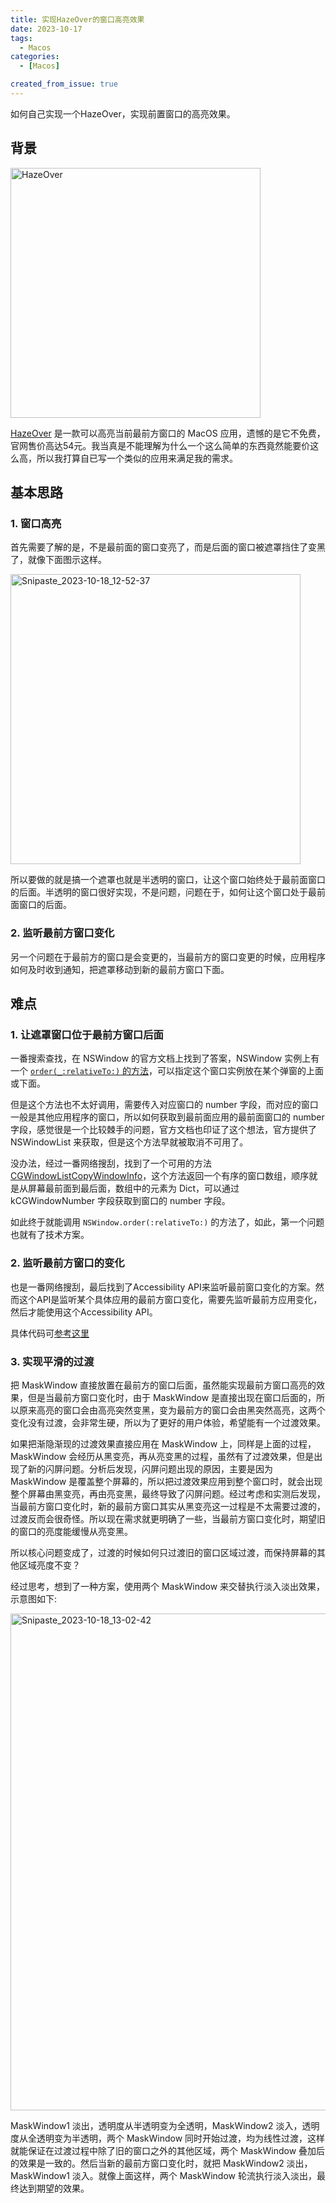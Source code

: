 ```yaml
---
title: 实现HazeOver的窗口高亮效果
date: 2023-10-17
tags:
  - Macos
categories:
  - [Macos]

created_from_issue: true
---
```


如何自己实现一个HazeOver，实现前置窗口的高亮效果。

<!-- more -->

## 背景

<img width="400" alt="HazeOver" src="https://github.com/qwertyyb/qwertyyb.github.io/assets/16240729/fa37171c-3b39-478f-ade5-56799a9a475d">


[HazeOver](https://hazeover.com/) 是一款可以高亮当前最前方窗口的 MacOS 应用，遗憾的是它不免费，官网售价高达54元。我当真是不能理解为什么一个这么简单的东西竟然能要价这么高，所以我打算自已写一个类似的应用来满足我的需求。

## 基本思路

### 1. 窗口高亮

首先需要了解的是，不是最前面的窗口变亮了，而是后面的窗口被遮罩挡住了变黑了，就像下面图示这样。

<img width="464" alt="Snipaste_2023-10-18_12-52-37" src="https://github.com/qwertyyb/qwertyyb.github.io/assets/16240729/3edd2be7-d0c8-4f08-8ef9-71966bf3c2d1">


所以要做的就是搞一个遮罩也就是半透明的窗口，让这个窗口始终处于最前面窗口的后面。半透明的窗口很好实现，不是问题，问题在于，如何让这个窗口处于最前面窗口的后面。

### 2. 监听最前方窗口变化

另一个问题在于最前方的窗口是会变更的，当最前方的窗口变更的时候，应用程序如何及时收到通知，把遮罩移动到新的最前方窗口下面。

## 难点

### 1. 让遮罩窗口位于最前方窗口后面

一番搜索查找，在 NSWindow 的官方文档上找到了答案，NSWindow 实例上有一个 [`order(_:relativeTo:)` 的方法](https://developer.apple.com/documentation/appkit/nswindow/1419672-order)，可以指定这个窗口实例放在某个弹窗的上面或下面。

但是这个方法也不太好调用，需要传入对应窗口的 number 字段，而对应的窗口一般是其他应用程序的窗口，所以如何获取到最前面应用的最前面窗口的 number 字段，感觉很是一个比较棘手的问题，官方文档也印证了这个想法，官方提供了 NSWindowList 来获取，但是这个方法早就被取消不可用了。

没办法，经过一番网络搜刮，找到了一个可用的方法 [CGWindowListCopyWindowInfo](https://developer.apple.com/documentation/coregraphics/1455137-cgwindowlistcopywindowinfo)，这个方法返回一个有序的窗口数组，顺序就是从屏幕最前面到最后面，数组中的元素为 Dict，可以通过 kCGWindowNumber 字段获取到窗口的 number 字段。

如此终于就能调用 `NSWindow.order(:relativeTo:)` 的方法了，如此，第一个问题也就有了技术方案。

### 2. 监听最前方窗口的变化

也是一番网络搜刮，最后找到了Accessibility API来监听最前窗口变化的方案。然而这个API是监听某个具体应用的最前方窗口变化，需要先监听最前方应用变化，然后才能使用这个Accessibility API。

具体代码可[参考这里](https://github.com/qwertyyb/hw/blob/main/hw/WindowHightlight.swift#L109)

### 3. 实现平滑的过渡

把 MaskWindow 直接放置在最前方的窗口后面，虽然能实现最前方窗口高亮的效果，但是当最前方窗口变化时，由于 MaskWindow 是直接出现在窗口后面的，所以原来高亮的窗口会由高亮突然变黑，变为最前方的窗口会由黑突然高亮，这两个变化没有过渡，会非常生硬，所以为了更好的用户体验，希望能有一个过渡效果。

如果把渐隐渐现的过渡效果直接应用在 MaskWindow 上，同样是上面的过程，MaskWindow 会经历从黑变亮，再从亮变黑的过程，虽然有了过渡效果，但是出现了新的闪屏问题。分析后发现，闪屏问题出现的原因，主要是因为 MaskWindow 是覆盖整个屏幕的，所以把过渡效果应用到整个窗口时，就会出现整个屏幕由黑变亮，再由亮变黑，最终导致了闪屏问题。经过考虑和实测后发现，当最前方窗口变化时，新的最前方窗口其实从黑变亮这一过程是不太需要过渡的，过渡反而会很奇怪。所以现在需求就更明确了一些，当最前方窗口变化时，期望旧的窗口的亮度能缓慢从亮变黑。

所以核心问题变成了，过渡的时候如何只过渡旧的窗口区域过渡，而保持屏幕的其他区域亮度不变？

经过思考，想到了一种方案，使用两个 MaskWindow 来交替执行淡入淡出效果，示意图如下:


<img width="795" alt="Snipaste_2023-10-18_13-02-42" src="https://github.com/qwertyyb/qwertyyb.github.io/assets/16240729/47572d72-54a6-4b0d-86b3-e7e6ea5360ce">


MaskWindow1 淡出，透明度从半透明变为全透明，MaskWindow2 淡入，透明度从全透明变为半透明，两个 MaskWindow 同时开始过渡，均为线性过渡，这样就能保证在过渡过程中除了旧的窗口之外的其他区域，两个 MaskWindow 叠加后的效果是一致的。然后当新的最前方窗口变化时，就把 MaskWindow2 淡出，MaskWindow1 淡入。就像上面这样，两个 MaskWindow 轮流执行淡入淡出，最终达到期望的效果。

